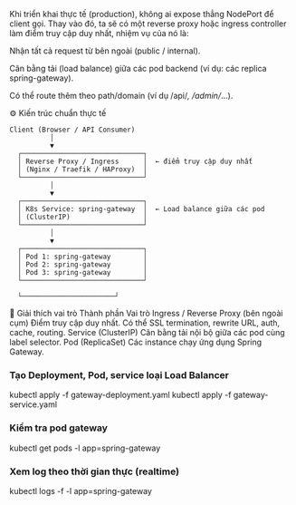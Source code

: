 Khi triển khai thực tế (production), không ai expose thẳng NodePort để client gọi.
Thay vào đó, ta sẽ có một reverse proxy hoặc ingress controller làm điểm truy cập duy nhất, nhiệm vụ của nó là:

Nhận tất cả request từ bên ngoài (public / internal).

Cân bằng tải (load balance) giữa các pod backend (ví dụ: các replica spring-gateway).

Có thể route thêm theo path/domain (ví dụ /api/*, /admin/*…).

⚙️ Kiến trúc chuẩn thực tế
```
Client (Browser / API Consumer)
          │
          ▼
  ┌──────────────────────────────┐
  │ Reverse Proxy / Ingress      │  ← điểm truy cập duy nhất
  │ (Nginx / Traefik / HAProxy)  │
  └──────────────────────────────┘
          │
          ▼
  ┌──────────────────────────────┐
  │ K8s Service: spring-gateway  │  ← Load balance giữa các pod
  │ (ClusterIP)                  │
  └──────────────────────────────┘
          │
          ▼
  ┌──────────────────────────────┐
  │ Pod 1: spring-gateway        │
  │ Pod 2: spring-gateway        │
  │ Pod 3: spring-gateway        │
  └──────────────────────────────┘

  └───────────────────────┘
```

🧠 Giải thích vai trò
Thành phần	Vai trò
Ingress / Reverse Proxy (bên ngoài cụm)	Điểm truy cập duy nhất. Có thể SSL termination, rewrite URL, auth, cache, routing.
Service (ClusterIP)	Cân bằng tải nội bộ giữa các pod cùng label selector.
Pod (ReplicaSet)	Các instance chạy ứng dụng Spring Gateway.

### Tạo Deployment, Pod, service loại Load Balancer
kubectl apply -f gateway-deployment.yaml
kubectl apply -f gateway-service.yaml

### Kiểm tra pod gateway
kubectl get pods -l app=spring-gateway


### Xem log theo thời gian thực (realtime)
kubectl logs -f -l app=spring-gateway
